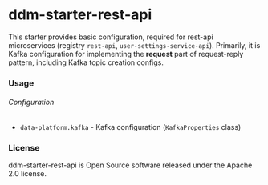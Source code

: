 # ddm-starter-rest-api

This starter provides basic configuration, required for rest-api microservices (registry `rest-api`, `user-settings-service-api`). Primarily, it is Kafka configuration for implementing the **request** part of request-reply pattern, including Kafka topic creation configs.

### Usage
###### Configuration
* `data-platform.kafka` - Kafka configuration (`KafkaProperties` class)

### License
ddm-starter-rest-api is Open Source software released under the Apache 2.0 license.
